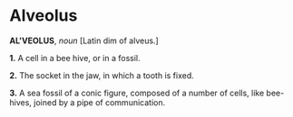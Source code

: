 # Alveolus

**AL'VEOLUS**, _noun_ \[Latin dim of alveus.\]

**1.** A cell in a bee hive, or in a fossil.

**2.** The socket in the jaw, in which a tooth is fixed.

**3.** A sea fossil of a conic figure, composed of a number of cells, like bee-hives, joined by a pipe of communication.